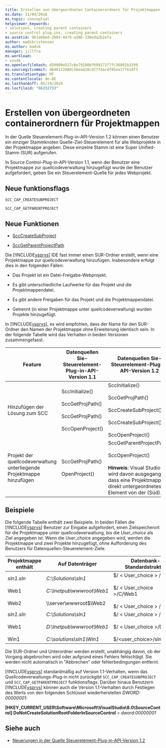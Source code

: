```yaml
---
title: Erstellen von übergeordneten Containerordnern für Projektmappen | Microsoft-Dokumentation
ms.date: 11/04/2016
ms.topic: conceptual
helpviewer_keywords:
- solutions, creating parent containers
- source control plug-ins, creating parent containers
ms.assetid: 961e68ed-2603-4479-a306-330eda2b2efa
author: madskristensen
ms.author: madsk
manager: jillfra
ms.workload:
- vssdk
ms.openlocfilehash: d50800e527c6e79100bf699172f7fc30881b3299
ms.sourcegitcommit: 40d612240dc5bea418cd27fdacdf85ea177e2df3
ms.translationtype: MT
ms.contentlocale: de-DE
ms.lasthandoff: 05/29/2019
ms.locfileid: "66332733"
---
```

# <a name="create-parent-container-folders-for-solutions"></a>Erstellen von übergeordneten containerordnern für Projektmappen
In der Quelle Steuerelement-Plug-in-API-Version 1.2 können einen Benutzer ein einziger Stammknoten Quelle-Ziel-Steuerelement für alle Webprojekte in der Projektmappe angeben. Diese einzelne Stamm ist eine Super Unified-Stamm (SUR) aufgerufen.

 In Source Control-Plug-in-API-Version 1.1, wenn der Benutzer eine Projektmappe zur quellcodeverwaltung hinzugefügt wurde der Benutzer aufgefordert, geben Sie ein Steuerelement-Quelle für jedes Webprojekt.

## <a name="new-capability-flags"></a>Neue funktionsflags
 `SCC_CAP_CREATESUBPROJECT`

 `SCC_CAP_GETPARENTPROJECT`

## <a name="new-functions"></a>Neue Funktionen
- [SccCreateSubProject](../../extensibility/scccreatesubproject-function.md)

- [SccGetParentProjectPath](../../extensibility/sccgetparentprojectpath-function.md)

 Die [!INCLUDE[vsprvs](../../code-quality/includes/vsprvs_md.md)] IDE fast immer einen SUR-Ordner erstellt, wenn eine Projektmappe zur quellcodeverwaltung hinzufügen. Insbesondere erfolgt dies in den folgenden Fällen:

- Das Projekt ist ein Datei-Freigabe-Webprojekt.

- Es gibt unterschiedliche Laufwerke für das Projekt und die Projektmappendatei.

- Es gibt andere Freigaben für das Projekt und die Projektmappendatei.

- Getrennt (in einer Projektmappe unter quellcodeverwaltung) wurden Projekte hinzugefügt.

In [!INCLUDE[vsprvs](../../code-quality/includes/vsprvs_md.md)], es wird empfohlen, dass der Name für den SUR-Ordner den Namen der Projektmappe ohne Erweiterung identisch sein. In der folgende Tabelle wird das Verhalten in beiden Versionen zusammengefasst.

|Feature|Datenquellen Sie-Steuerelement-Plug-in-API-Version 1.1|Datenquellen Sie-Steuerelement-Plug-in API-Version 1.2|
|-------------| - | - |
|Hinzufügen der Lösung zum SCC|SccInitialize()<br /><br /> SccGetProjPath()<br /><br /> SccGetProjPath()<br /><br /> SccOpenProject()|SccInitialize()<br /><br /> SccGetProjPath()<br /><br /> SccCreateSubProject()<br /><br /> SccCreateSubProject()<br /><br /> SccOpenProject()|
|Projekt der quellcodeverwaltung unterliegende Projektmappe hinzufügen|SccGetProjPath()<br /><br /> OpenProject()|SccGetParentProjectPath()<br /><br /> SccOpenProject()<br /><br />  **Hinweis**:  Visual Studio wird davon ausgegangen, dass eine Projektmappe direkt untergeordnetes Element von der (Süd).|

## <a name="examples"></a>Beispiele
 Die folgende Tabelle enthält zwei Beispiele. In beiden Fällen die [!INCLUDE[vsprvs](../../code-quality/includes/vsprvs_md.md)] Benutzer zur Eingabe aufgefordert, einen Zielspeicherort für die Projektmappe unter quellcodeverwaltung, bis die *User_choice* als Ziel angegeben ist. Wenn die User_choice angegeben wird, werden die Projektmappe und zwei Projekte hinzugefügt, ohne Aufforderung des Benutzers für Datenquellen-Steuerelement-Ziele.

|Projektmappe enthält|Auf Datenträger|Datenbank-Standardstruktur|
|-----------------------|-----------------------|--------------------------------|
|*sln1.sln*<br /><br /> Web1<br /><br /> Web2|*C:\Solutions\sln1*<br /><br /> *C:\Inetpub\wwwroot\Web1*<br /><br /> \\\server\wwwroot$\Web2|$/ < User_choice > / sln1<br /><br /> $/ < User_choice >/C/Web1<br /><br /> $/ < User_choice > / Web2|
|*sln1.sln*<br /><br /> Web1<br /><br /> Win1|*C:\Solutions\sln1*<br /><br /> *D:\Inetpub\wwwroot\Web1*<br /><br /> *C:\solutions\sln1\Win1*|$/ < User_choice > / sln1<br /><br /> $/ < User_choice >/D/web1<br /><br /> $/<user_choice>/sln1/win1|

 Die SUR-Ordner und Unterordner werden erstellt, unabhängig davon, ob der Vorgang abgebrochen wird oder aufgrund eines Fehlers fehlschlägt. Sie werden nicht automatisch in "Abbrechen" oder fehlerbedingungen entfernt.

 [!INCLUDE[vsprvs](../../code-quality/includes/vsprvs_md.md)] standardmäßig auf Version 1.1-Verhalten, wenn das Quellcodeverwaltungs-Plug-in nicht zurückgibt `SCC_CAP_CREATESUBPROJECT` und `SCC_CAP_GETPARENTPROJECT` funktionsflags. Darüber hinaus Benutzern [!INCLUDE[vsprvs](../../code-quality/includes/vsprvs_md.md)] können auch die Version 1.1-Verhalten durch Festlegen des Werts von den folgenden Schlüssel wiederherstellen *DWORD: 00000001*:

 **[HKEY_CURRENT_USER\Software\Microsoft\VisualStudio\8.0\SourceControl] DoNotCreateSolutionRootFolderInSourceControl** = *dword:00000001*

## <a name="see-also"></a>Siehe auch
- [Neuerungen in der Quelle Steuerelement-Plug-in-API-Version 1.2](../../extensibility/internals/what-s-new-in-the-source-control-plug-in-api-version-1-2.md)